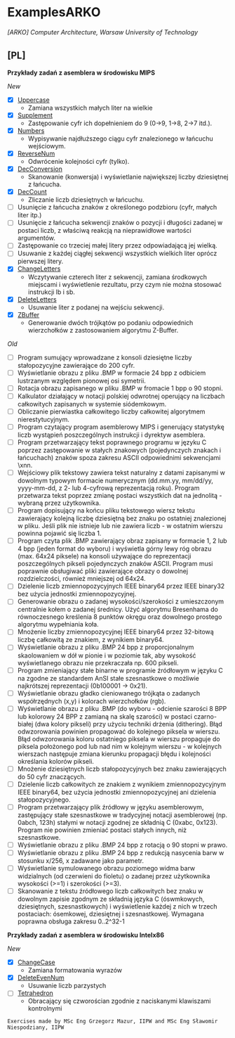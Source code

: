 # ExamplesARKO

###### [ARKO] Computer Architecture, Warsaw University of Technology

## **[PL]**
**Przykłady zadań z asemblera w środowisku MIPS**

*New*
- [x] [Uppercase](MIPS/Uppercase.asm)
  - Zamiana wszystkich małych liter na wielkie
- [x] [Supplement](MIPS/Supplement.asm) 
  - Zastępowanie cyfr ich dopełnieniem do 9 \(0->9, 1->8, 2->7 itd.).
- [x] [Numbers](MIPS/Numbers.asm)
  - Wypisywanie najdłuższego ciągu cyfr znalezionego w łańcuchu wejściowym.
- [x] [ReverseNum](MIPS/ReverseNum.asm)
  - Odwrócenie kolejności cyfr \(tylko).
- [x] [DecConversion](MIPS/DecConversion.asm)
  - Skanowanie \(konwersja) i wyświetlanie największej liczby dziesiętnej z łańcucha.
- [x] [DecCount](MIPS/DecCount.asm)
  - Zliczanie liczb dziesiętnych w łańcuchu.
- [ ] Usunięcie z łańcucha znaków z określonego podzbioru \(cyfr, małych liter itp.)
- [ ] Usunięcie z łańcucha sekwencji znaków o pozycji i długości zadanej w postaci liczb, z właściwą reakcją na nieprawidłowe wartości argumentów.
- [ ] Zastępowanie co trzeciej małej litery przez odpowiadającą jej wielką.
- [ ] Usuwanie z każdej ciągłej sekwencji wszystkich wielkich liter oprócz pierwszej litery.
- [x] [ChangeLetters](MIPS/ChangeLetters.asm)
  - Wczytywanie czterech liter z sekwencji, zamiana środkowych miejscami i wyświetlenie rezultatu, przy czym nie można stosować instrukcji lb i sb.
- [x] [DeleteLetters](MIPS/DeleteLetters.asm)
  - Usuwanie liter z podanej na wejściu sekwencji.
- [x] [ZBuffer](MIPS/ZBuffer)
  - Generowanie dwóch trójkątów po podaniu odpowiednich wierzchołków z zastosowaniem algorytmu Z-Buffer.

*Old*
- [ ] Program sumujący wprowadzane z konsoli dziesiętne liczby stałopozycyjne zawierające do 200 cyfr.
- [ ] Wyświetlanie obrazu z pliku .BMP w formacie 24 bpp z odbiciem lustrzanym względem pionowej osi symetrii.
- [ ] Rotacja obrazu zapisanego w pliku .BMP w fromacie 1 bpp o 90 stopni.
- [ ] Kalkulator działający w notacji polskiej odwrotnej operujący na liczbach całkowitych zapisanych w systemie siódemkowym.
- [ ] Obliczanie pierwiastka całkowitego liczby całkowitej algorytmem nierestytucyjnym.
- [ ] Program czytający program asemblerowy MIPS i generujący statystykę liczb wystąpień poszczególnych instrukcji i dyrektyw asemblera.
- [ ] Program przetwarzający tekst poprawnego programu w języku C poprzez zastępowanie w stałych znakowych \(pojedynczych znakach i łańcuchach) znaków spoza zakresu ASCII odpowiednimi sekwencjami \xnn.
- [ ] Wejściowy plik tekstowy zawiera tekst naturalny z datami zapisanymi w dowolnym typowym formacie numerycznym \(dd.mm.yy, mm/dd/yy, yyyy-mm-dd, z 2- lub 4-cyfrową reprezentacją roku). Program przetwarza tekst poprzez zmianę postaci wszystkich dat na jednolitą - wybraną przez użytkownika.
- [ ] Program dopisujący na końcu pliku tekstowego wiersz tekstu zawierający kolejną liczbę dziesiętną bez znaku po ostatniej znalezionej w pliku. Jeśli plik nie istnieje lub nie zawiera liczb - w ostatnim wierszu powinna pojawić się liczba 1.
- [ ] Program czyta plik .BMP zawierający obraz zapisany w formacie 1, 2 lub 4 bpp \(jeden format do wyboru) i wyświetla górny lewy róg obrazu \(max. 64x24 piksele) na konsoli używające do reprezentacji poszczególnych pikseli pojedynczych znaków ASCII. Program musi poprawnie obsługiwać pliki zawierające obrazy o dowolnej rozdzielczości, również mniejszej od 64x24.
- [ ] Dzielenie liczb zmiennopozycyjnych IEEE binary64 przez IEEE binary32 bez użycia jednostki zmiennopozycyjnej.
- [ ] Generowanie obrazu o zadanej wysokości/szerokości z umieszczonym centralnie kołem o zadanej średnicy. Użyć algorytmu Bresenhama do równoczesnego kreślenia 8 punktów okręgu oraz dowolnego prostego algorytmu wypełniania koła.
- [ ] Mnożenie liczby zmiennopozycyjnej IEEE binary64 przez 32-bitową liczbę całkowitą ze znakiem, z wynikiem binary64.
- [ ] Wyświetlanie obrazu z pliku .BMP 24 bpp z proporcjonalnym skaolowaniem w dół w pionie i w poziomie tak, aby wysokość wyświetlanego obrazu nie przekraczała np. 600 pikseli.
- [ ] Program zmieniający stałe binarne w programie źródłowym w języku C na zgodne ze standardem AnSI stałe szesnastkowe o możliwie najkrótszej reprezentacji \(0b100001 -> 0x21).
- [ ] Wyświetlanie obrazu gładko cieniowanego trójkąta o zadanych współrzędnych (x,y) i kolorach wierzchołków (rgb).
- [ ] Wyświetlanie obrazu z pliku .BMP \(do wyboru - odcienie szarości 8 BPP lub kolorowy 24 BPP z zamianą na skalę szarości) w postaci czarno-białej \(dwa kolory pikseli) przy użyciu techniki drżenia \(dithering). Błąd odwzorowania powinien propagować do kolejnego piksela w wierszu. Błąd odwzorowania koloru ostatniego piksela w wierszu propaguje do piksela położonego pod lub nad nim w kolejnym wierszu - w kolejnych wierszach następuje zmiana kierunku propagacji błędu i kolejności określania kolorów pikseli.
- [ ] Mnożenie dziesiętnych liczb stałopozycyjnych bez znaku zawierających do 50 cyfr znaczących.
- [ ] Dzielenie liczb całkowitych ze znakiem z wynikiem zmiennopozycyjnym IEEE binary64, bez użycia jednostki zmiennopozycyjnej ani dzielenia stałopozycyjnego.
- [ ] Program przetwarzający plik źródłowy w języku asemblerowym, zastępujący stałe szesnastkowe w tradycyjnej notacji asemblerowej \(np. 0abch, 123h) stałymi w notacji zgodnej ze składnią C \(0xabc, 0x123). Program nie powinien zmieniać postaci stałych innych, niż szesnastkowe.
- [ ] Wyświetlanie obrazu z pliku .BMP 24 bpp z rotacją o 90 stopni w prawo.
- [ ] Wyświetlanie obrazu z pliku .BMP 24 bpp z redukcją nasycenia barw w stosunku x/256, x zadawane jako parametr.
- [ ] Wyświetlanie symulowanego obrazu poziomego widma barw widzialnych \(od czerwieni do fioletu) o zadanej przez użytkownika wysokości \(>=1) i szerokości \(>=3).
- [ ] Skanowanie z tekstu źródłowego liczb całkowitych bez znaku w dowolnym zapisie zgodnym ze składnią języka C \(óswmkowych, dziesiętnych, szesnastkowych) i wyświetlenie każdej z nich w trzech postaciach: ósemkowej, dziesiętnej i szesnastkowej. Wymagana poprawna obsługa zakresu 0..2^32-1

**Przykłady zadań z asemblera w środowisku Intelx86**

*New*
- [x] [ChangeCase](x86/ChangeCase)
  - Zamiana formatowania wyrazów
- [x] [DeleteEvenNum](x86/DeleteEvenNum)
  - Usuwanie liczb parzystych
- [ ] [Tetrahedron](x86/Tetrahedron)
  - Obracający się czworościan zgodnie z naciskanymi klawiszami kontrolnymi

`Exercises made by MSc Eng Grzegorz Mazur, IIPW and MSc Eng Sławomir Niespodziany, IIPW`
